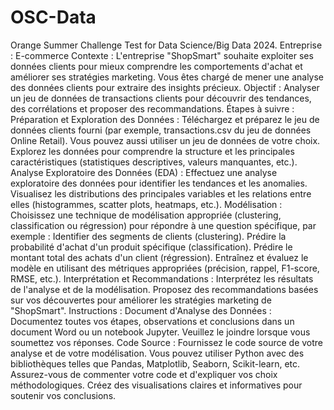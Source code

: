 # OSC-Data
Orange Summer Challenge Test for Data Science/Big Data 2024.
Entreprise : E-commerce
Contexte : L'entreprise "ShopSmart" souhaite exploiter ses données clients pour mieux comprendre les comportements d'achat et améliorer ses stratégies marketing. Vous êtes chargé de mener une analyse des données clients pour extraire des insights précieux.
Objectif : Analyser un jeu de données de transactions clients pour découvrir des tendances, des corrélations et proposer des recommandations.
Étapes à suivre :
Préparation et Exploration des Données :
Téléchargez et préparez le jeu de données clients fourni (par exemple, transactions.csv du jeu de données Online Retail). Vous pouvez aussi utiliser un jeu de données de votre choix.
Explorez les données pour comprendre la structure et les principales caractéristiques (statistiques descriptives, valeurs manquantes, etc.).
Analyse Exploratoire des Données (EDA) :
Effectuez une analyse exploratoire des données pour identifier les tendances et les anomalies.
Visualisez les distributions des principales variables et les relations entre elles (histogrammes, scatter plots, heatmaps, etc.).
Modélisation :
Choisissez une technique de modélisation appropriée (clustering, classification ou régression) pour répondre à une question spécifique, par exemple :
Identifier des segments de clients (clustering).
Prédire la probabilité d'achat d'un produit spécifique (classification).
Prédire le montant total des achats d'un client (régression).
Entraînez et évaluez le modèle en utilisant des métriques appropriées (précision, rappel, F1-score, RMSE, etc.).
Interprétation et Recommandations :
Interprétez les résultats de l'analyse et de la modélisation.
Proposez des recommandations basées sur vos découvertes pour améliorer les stratégies marketing de "ShopSmart".
Instructions :
Document d'Analyse des Données : Documentez toutes vos étapes, observations et conclusions dans un document Word ou un notebook Jupyter. Veuillez le joindre lorsque vous soumettez vos réponses.
Code Source : Fournissez le code source de votre analyse et de votre modélisation. Vous pouvez utiliser Python avec des bibliothèques telles que Pandas, Matplotlib, Seaborn, Scikit-learn, etc.
Assurez-vous de commenter votre code et d'expliquer vos choix méthodologiques.
Créez des visualisations claires et informatives pour soutenir vos conclusions.

